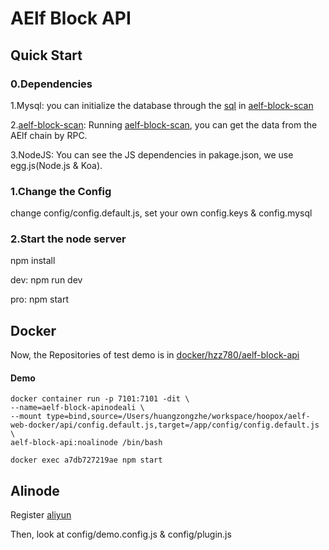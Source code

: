 # AElf Block API

## Quick Start

### 0.Dependencies

1.Mysql: you can initialize the database through the [sql](https://github.com/AElfProject/aelf-block-scan/blob/master/aelf_test.sql) 
in [aelf-block-scan](https://github.com/AElfProject/aelf-block-scan)

2.[aelf-block-scan](https://github.com/AElfProject/aelf-block-scan): Running [aelf-block-scan](https://github.com/AElfProject/aelf-block-scan), you can get the data from the AElf chain by RPC.

3.NodeJS: You can see the JS dependencies in pakage.json, we use egg.js(Node.js & Koa).

### 1.Change  the Config

change config/config.default.js, set your own config.keys & config.mysql

### 2.Start the node server

npm install

dev: npm run dev

pro: npm start

## Docker

Now, the Repositories of test demo is in [docker/hzz780/aelf-block-api](https://cloud.docker.com/swarm/hzz780/repository/docker/hzz780/aelf-block-api/general)

#### Demo

```
docker container run -p 7101:7101 -dit \
--name=aelf-block-apinodeali \
--mount type=bind,source=/Users/huangzongzhe/workspace/hoopox/aelf-web-docker/api/config.default.js,target=/app/config/config.default.js \
aelf-block-api:noalinode /bin/bash

docker exec a7db727219ae npm start
```

## Alinode

Register [aliyun](https://www.aliyun.com/product/nodejs)

Then, look at config/demo.config.js & config/plugin.js

